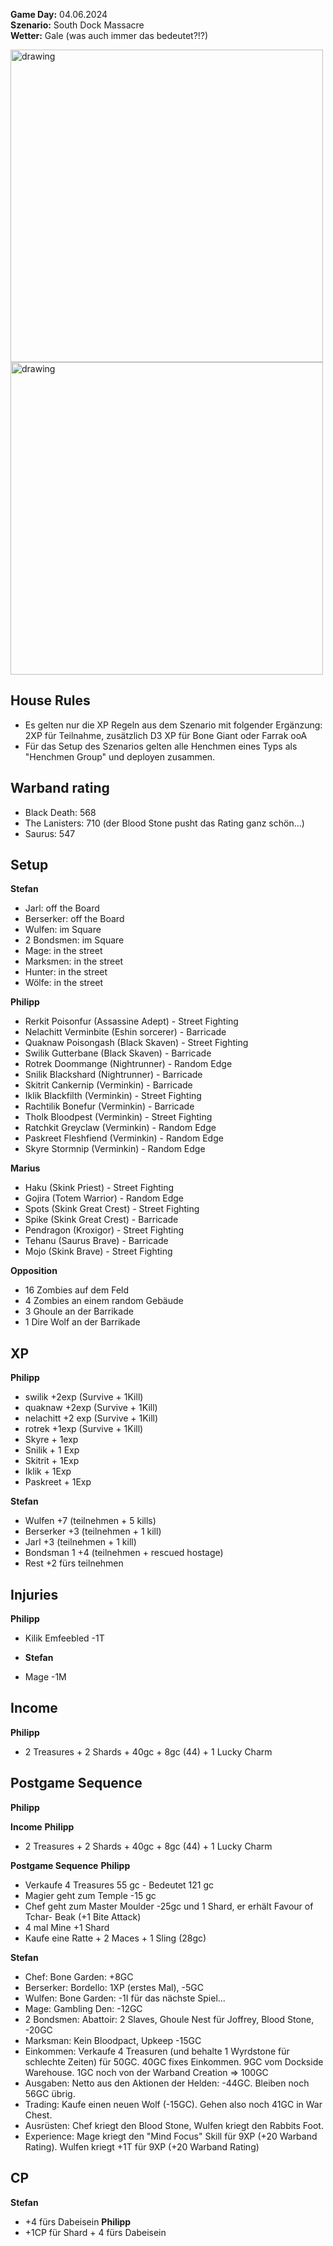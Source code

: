 **Game Day:** 04.06.2024  
**Szenario:** South Dock Massacre  
**Wetter:** Gale (was auch immer das bedeutet?!?)

<img src="../Pics/SDM1.png" alt="drawing" width="500"/>

<img src="../Pics/SDM2.png" alt="drawing" width="500"/>

## House Rules
 - Es gelten nur die XP Regeln aus dem Szenario mit folgender Ergänzung: 2XP für Teilnahme, zusätzlich D3 XP für Bone Giant oder Farrak ooA
 - Für das Setup des Szenarios gelten alle Henchmen eines Typs als "Henchmen Group" und deployen zusammen.

## Warband rating
- Black Death: 568
- The Lanisters: 710 (der Blood Stone pusht das Rating ganz schön...)
- Saurus: 547

## Setup
**Stefan**  
 - Jarl: off the Board
 - Berserker: off the Board
 - Wulfen: im Square
 - 2 Bondsmen: im Square
 - Mage: in the street
 - Marksmen: in the street
 - Hunter: in the street
 - Wölfe: in the street

**Philipp**
- Rerkit Poisonfur (Assassine Adept) - Street Fighting
- Nelachitt Verminbite (Eshin sorcerer) - Barricade
- Quaknaw Poisongash (Black Skaven)  - Street Fighting    
- Swilik Gutterbane (Black Skaven) - Barricade
- Rotrek Doommange (Nightrunner)  - Random Edge
- Snilik Blackshard (Nightrunner) - Barricade
- Skitrit Cankernip (Verminkin) - Barricade
- Iklik Blackfilth (Verminkin) - Street Fighting
- Rachtilik Bonefur (Verminkin) - Barricade     
- Tholk Bloodpest (Verminkin) - Street Fighting   
- Ratchkit Greyclaw (Verminkin) - Random Edge
- Paskreet Fleshfiend (Verminkin) - Random Edge
- Skyre Stormnip (Verminkin) - Random Edge

**Marius**
- Haku (Skink Priest) - Street Fighting
- Gojira (Totem Warrior) - Random Edge
- Spots (Skink Great Crest) - Street Fighting     
- Spike (Skink Great Crest) - Barricade
- Pendragon (Kroxigor) - Street Fighting 
- Tehanu (Saurus Brave)  - Barricade 
- Mojo (Skink Brave) - Street Fighting


**Opposition**  
 - 16 Zombies auf dem Feld
 - 4 Zombies an einem random Gebäude
 - 3 Ghoule an der Barrikade
 - 1 Dire Wolf an der Barrikade

## XP
**Philipp**
- swilik +2exp (Survive + 1Kill)
- quaknaw +2exp (Survive + 1Kill)
- nelachitt +2 exp (Survive + 1Kill)
- rotrek +1exp (Survive + 1Kill)
- Skyre + 1exp
- Snilik + 1 Exp
- Skitrit + 1Exp
- Iklik + 1Exp
- Paskreet + 1Exp

**Stefan**
 - Wulfen +7 (teilnehmen + 5 kills)
 - Berserker +3 (teilnehmen + 1 kill)
 - Jarl +3 (teilnehmen + 1 kill)
 - Bondsman 1 +4 (teilnehmen + rescued hostage)
 - Rest +2 fürs teilnehmen

## Injuries
**Philipp**
- Kilik Emfeebled -1T

- **Stefan**  
- Mage -1M

## Income
**Philipp** 
- 2 Treasures + 2 Shards + 40gc + 8gc (44) + 1 Lucky Charm

## Postgame Sequence
**Philipp** 

**Income**
**Philipp** 
- 2 Treasures + 2 Shards + 40gc + 8gc (44) + 1 Lucky Charm 

**Postgame Sequence**
**Philipp** 
- Verkaufe 4 Treasures 55 gc - Bedeutet 121 gc
- Magier geht zum Temple -15 gc
- Chef geht zum Master Moulder -25gc und 1 Shard, er erhält Favour of Tchar- Beak (+1 Bite Attack)
- 4 mal Mine +1 Shard
- Kaufe eine Ratte + 2 Maces + 1 Sling (28gc)


**Stefan**
 - Chef: Bone Garden: +8GC
 - Berserker: Bordello: 1XP (erstes Mal), -5GC
 - Wulfen: Bone Garden: -1I für das nächste Spiel...
 - Mage: Gambling Den: -12GC
 - 2 Bondsmen: Abattoir: 2 Slaves, Ghoule Nest für Joffrey, Blood Stone, -20GC
 - Marksman: Kein Bloodpact, Upkeep -15GC
 - Einkommen: Verkaufe 4 Treasuren (und behalte 1 Wyrdstone für schlechte Zeiten) für 50GC. 40GC fixes Einkommen. 9GC vom Dockside Warehouse. 1GC noch von der Warband Creation => 100GC
 - Ausgaben: Netto aus den Aktionen der Helden: -44GC. Bleiben noch 56GC übrig.
 - Trading: Kaufe einen neuen Wolf (-15GC). Gehen also noch 41GC in War Chest.
 - Ausrüsten: Chef kriegt den Blood Stone, Wulfen kriegt den Rabbits Foot.
 - Experience: Mage kriegt den "Mind Focus" Skill für 9XP (+20 Warband Rating). Wulfen kriegt +1T für 9XP (+20 Warband Rating)

## CP
**Stefan**
 - +4 fürs Dabeisein
**Philipp**
- +1CP für Shard + 4 fürs Dabeisein
